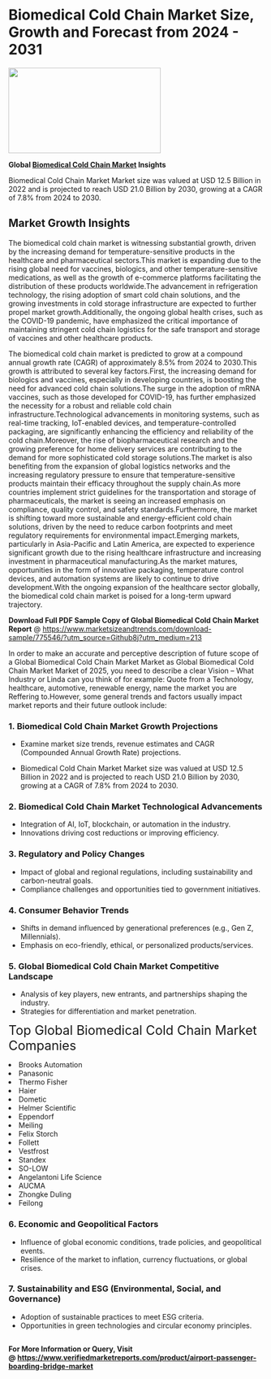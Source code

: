 <H1>Biomedical Cold Chain Market Size, Growth and Forecast from 2024 - 2031</H1><img class="aligncenter size-medium wp-image-584254" src="https://thirdeyenews.in/wp-content/uploads/2024/09/Global-Market-Research-300x168.jpeg" alt="" width="300" height="168" /><p><strong>Global&nbsp;<a href="https://www.marketsizeandtrends.com/download-sample/775546/?utm_source=Github8j?utm_medium=213">Biomedical Cold Chain Market</a> Insights</strong></p><p>Biomedical Cold Chain Market Market size was valued at USD 12.5 Billion in 2022 and is projected to reach USD 21.0 Billion by 2030, growing at a CAGR of 7.8% from 2024 to 2030.</p><p><h2>Market Growth Insights</h2> <p>The biomedical cold chain market is witnessing substantial growth, driven by the increasing demand for temperature-sensitive products in the healthcare and pharmaceutical sectors.This market is expanding due to the rising global need for vaccines, biologics, and other temperature-sensitive medications, as well as the growth of e-commerce platforms facilitating the distribution of these products worldwide.The advancement in refrigeration technology, the rising adoption of smart cold chain solutions, and the growing investments in cold storage infrastructure are expected to further propel market growth.Additionally, the ongoing global health crises, such as the COVID-19 pandemic, have emphasized the critical importance of maintaining stringent cold chain logistics for the safe transport and storage of vaccines and other healthcare products.</p> <p>The biomedical cold chain market is predicted to grow at a compound annual growth rate (CAGR) of approximately 8.5% from 2024 to 2030.This growth is attributed to several key factors.First, the increasing demand for biologics and vaccines, especially in developing countries, is boosting the need for advanced cold chain solutions.The surge in the adoption of mRNA vaccines, such as those developed for COVID-19, has further emphasized the necessity for a robust and reliable cold chain infrastructure.Technological advancements in monitoring systems, such as real-time tracking, IoT-enabled devices, and temperature-controlled packaging, are significantly enhancing the efficiency and reliability of the cold chain.Moreover, the rise of biopharmaceutical research and the growing preference for home delivery services are contributing to the demand for more sophisticated cold storage solutions.The market is also benefiting from the expansion of global logistics networks and the increasing regulatory pressure to ensure that temperature-sensitive products maintain their efficacy throughout the supply chain.As more countries implement strict guidelines for the transportation and storage of pharmaceuticals, the market is seeing an increased emphasis on compliance, quality control, and safety standards.Furthermore, the market is shifting toward more sustainable and energy-efficient cold chain solutions, driven by the need to reduce carbon footprints and meet regulatory requirements for environmental impact.Emerging markets, particularly in Asia-Pacific and Latin America, are expected to experience significant growth due to the rising healthcare infrastructure and increasing investment in pharmaceutical manufacturing.As the market matures, opportunities in the form of innovative packaging, temperature control devices, and automation systems are likely to continue to drive development.With the ongoing expansion of the healthcare sector globally, the biomedical cold chain market is poised for a long-term upward trajectory.<p><span class=""><strong>Download Full PDF Sample Copy of Global Biomedical Cold Chain Market Report</strong> @ <a href="https://www.marketsizeandtrends.com/download-sample/775546/?utm_source=Github8j?utm_medium=213" target="_blank">https://www.marketsizeandtrends.com/download-sample/775546/?utm_source=Github8j?utm_medium=213</a></span></p><p>In order to make an accurate and perceptive description of future scope of a Global&nbsp;Biomedical Cold Chain Market Market as Global&nbsp;Biomedical Cold Chain Market Market of 2025, you need to describe a clear Vision &ndash; What Industry or Linda can you think of for example: Quote from a Technology, healthcare, automotive, renewable energy, name the market you are Reffering to.However, some general trends and factors usually impact market reports and their future outlook include:</p><h3>1.&nbsp;<strong>Biomedical Cold Chain Market Growth Projections</strong></h3><ul><li>Examine market size trends, revenue estimates and CAGR (Compounded Annual Growth Rate) projections.</li><li><p>Biomedical Cold Chain Market Market size was valued at USD 12.5 Billion in 2022 and is projected to reach USD 21.0 Billion by 2030, growing at a CAGR of 7.8% from 2024 to 2030.</p></li></ul><h3>2.&nbsp;<strong>Biomedical Cold Chain Market Technological Advancements</strong></h3><ul><li>Integration of AI, IoT, blockchain, or automation in the industry.</li><li>Innovations driving cost reductions or improving efficiency.</li></ul><h3>3.&nbsp;<strong>Regulatory and Policy Changes</strong></h3><ul><li>Impact of global and regional regulations, including sustainability and carbon-neutral goals.</li><li>Compliance challenges and opportunities tied to government initiatives.</li></ul><h3>4.&nbsp;<strong>Consumer Behavior Trends</strong></h3><ul><li>Shifts in demand influenced by generational preferences (e.g., Gen Z, Millennials).</li><li>Emphasis on eco-friendly, ethical, or personalized products/services.</li></ul><h3>5.&nbsp;<strong>Global Biomedical Cold Chain Market Competitive Landscape</strong></h3><ul><li>Analysis of key players, new entrants, and partnerships shaping the industry.</li><li>Strategies for differentiation and market penetration.</li></ul><p data-pm-slice="1 1 []"><span style="color: inherit; font-family: inherit; font-size: 25px;">Top Global Biomedical Cold Chain Market Companies</span></p><div class="" data-test-id=""><p><li>Brooks Automation</li><li> Panasonic</li><li> Thermo Fisher</li><li> Haier</li><li> Dometic</li><li> Helmer Scientific</li><li> Eppendorf</li><li> Meiling</li><li> Felix Storch</li><li> Follett</li><li> Vestfrost</li><li> Standex</li><li> SO-LOW</li><li> Angelantoni Life Science</li><li> AUCMA</li><li> Zhongke Duling</li><li> Feilong</li></p></div><h3>6.&nbsp;<strong>Economic and Geopolitical Factors</strong></h3><ul><li>Influence of global economic conditions, trade policies, and geopolitical events.</li><li>Resilience of the market to inflation, currency fluctuations, or global crises.</li></ul><h3>7.&nbsp;<strong>Sustainability and ESG (Environmental, Social, and Governance)</strong></h3><ul><li>Adoption of sustainable practices to meet ESG criteria.</li><li>Opportunities in green technologies and circular economy principles.</li></ul><h2><strong style="font-size: 14px;">For More Information or Query, Visit @&nbsp;</strong><a style="background-color: #ffffff; font-size: 14px;" href="https://www.marketsizeandtrends.com/report/biomedical-cold-chain-market/" target="_blank">https://www.verifiedmarketreports.com/product/airport-passenger-boarding-bridge-market</a></h2>